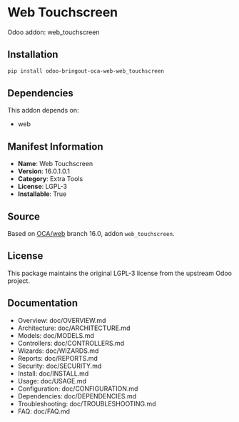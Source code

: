 # Web Touchscreen

Odoo addon: web_touchscreen

## Installation

```bash
pip install odoo-bringout-oca-web-web_touchscreen
```

## Dependencies

This addon depends on:
- web

## Manifest Information

- **Name**: Web Touchscreen
- **Version**: 16.0.1.0.1
- **Category**: Extra Tools
- **License**: LGPL-3
- **Installable**: True

## Source

Based on [OCA/web](https://github.com/OCA/web) branch 16.0, addon `web_touchscreen`.

## License

This package maintains the original LGPL-3 license from the upstream Odoo project.

## Documentation

- Overview: doc/OVERVIEW.md
- Architecture: doc/ARCHITECTURE.md
- Models: doc/MODELS.md
- Controllers: doc/CONTROLLERS.md
- Wizards: doc/WIZARDS.md
- Reports: doc/REPORTS.md
- Security: doc/SECURITY.md
- Install: doc/INSTALL.md
- Usage: doc/USAGE.md
- Configuration: doc/CONFIGURATION.md
- Dependencies: doc/DEPENDENCIES.md
- Troubleshooting: doc/TROUBLESHOOTING.md
- FAQ: doc/FAQ.md
